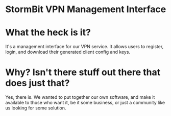 StormBit VPN Management Interface
===========

What the heck is it?
=======

It's a management interface for our VPN service. It allows users to register, login, and download their generated client config and keys.

Why? Isn't there stuff out there that does just that?
=======

Yes, there is. We wanted to put together our own software, and make it available to those who want it, be it some business, or just a community like us looking for some solution.